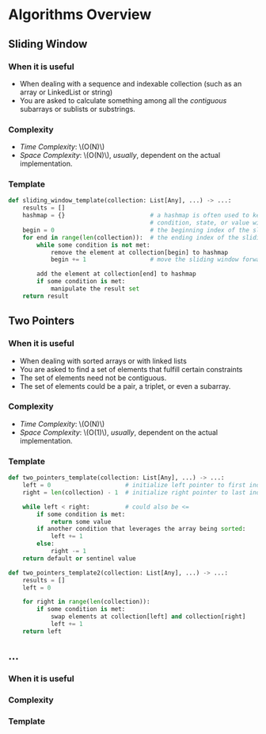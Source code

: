 # Algorithms Overview

## Sliding Window
### When it is useful
* When dealing with a sequence and indexable collection (such as an array or
  LinkedList or string)
* You are asked to calculate something among all the _contiguous_ subarrays or
  sublists or substrings.

### Complexity
* *Time Complexity*:  \\(O(N)\\)
* *Space Complexity*:  \\(O(N)\\), _usually_, dependent on the actual implementation.

### Template
```python
def sliding_window_template(collection: List[Any], ...) -> ...:
    results = []
    hashmap = {}                        # a hashmap is often used to keep track of some
                                        # condition, state, or value within the window
    begin = 0                           # the beginning index of the sliding window
    for end in range(len(collection)):  # the ending index of the sliding window
        while some condition is not met:
            remove the element at collection[begin] to hashmap
            begin += 1                  # move the sliding window forward

        add the element at collection[end] to hashmap
        if some condition is met:
            manipulate the result set
    return result
```


## Two Pointers
### When it is useful
* When dealing with sorted arrays or with linked lists
* You are asked to find a set of elements that fulfill certain constraints
* The set of elements need not be contiguous.
* The set of elements could be a pair, a triplet, or even a subarray.

### Complexity
* *Time Complexity*:  \\(O(N)\\)
* *Space Complexity*:  \\(O(1)\\), _usually_, dependent on the actual implementation.

### Template
```python
def two_pointers_template(collection: List[Any], ...) -> ...:
    left = 0                     # initialize left pointer to first index
    right = len(collection) - 1  # initialize right pointer to last index

    while left < right:          # could also be <=
        if some condition is met:
            return some value
        if another condition that leverages the array being sorted:
            left += 1
        else:
            right -= 1
    return default or sentinel value

def two_pointers_template2(collection: List[Any], ...) -> ...:
    results = []
    left = 0        

    for right in range(len(collection)):
        if some condition is met:
            swap elements at collection[left] and collection[right]
            left += 1
    return left
```


## ...
### When it is useful
### Complexity
### Template
